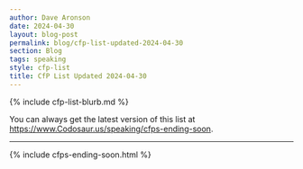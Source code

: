 ```yaml
---
author: Dave Aronson
date: 2024-04-30
layout: blog-post
permalink: blog/cfp-list-updated-2024-04-30
section: Blog
tags: speaking
style: cfp-list
title: CfP List Updated 2024-04-30
---
```


{% include cfp-list-blurb.md %}

You can always get the latest version of this list at
https://www.Codosaur.us/speaking/cfps-ending-soon.

<hr>

{% include cfps-ending-soon.html %}
